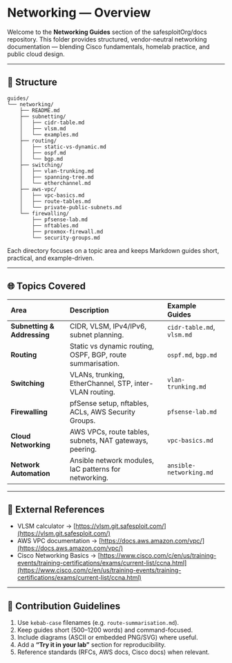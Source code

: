 # Networking — Overview

Welcome to the **Networking Guides** section of the safesploitOrg/docs repository.
This folder provides structured, vendor-neutral networking documentation — blending Cisco fundamentals, homelab practice, and public cloud design.

---

## 📂 Structure

```
guides/
└── networking/
    ├── README.md
    ├── subnetting/
    │   ├── cidr-table.md
    │   ├── vlsm.md
    │   └── examples.md
    ├── routing/
    │   ├── static-vs-dynamic.md
    │   ├── ospf.md
    │   └── bgp.md
    ├── switching/
    │   ├── vlan-trunking.md
    │   ├── spanning-tree.md
    │   └── etherchannel.md
    ├── aws-vpc/
    │   ├── vpc-basics.md
    │   ├── route-tables.md
    │   └── private-public-subnets.md
    └── firewalling/
        ├── pfsense-lab.md
        ├── nftables.md
        ├── proxmox-firewall.md
        └── security-groups.md
```

Each directory focuses on a topic area and keeps Markdown guides short, practical, and example-driven.

---

## 🌐 Topics Covered

| Area                        | Description                                                | Example Guides             |
| :-------------------------- | :--------------------------------------------------------- | :------------------------- |
| **Subnetting & Addressing** | CIDR, VLSM, IPv4/IPv6, subnet planning.                    | `cidr-table.md`, `vlsm.md` |
| **Routing**                 | Static vs dynamic routing, OSPF, BGP, route summarisation. | `ospf.md`, `bgp.md`        |
| **Switching**               | VLANs, trunking, EtherChannel, STP, inter-VLAN routing.    | `vlan-trunking.md`         |
| **Firewalling**             | pfSense setup, nftables, ACLs, AWS Security Groups.        | `pfsense-lab.md`           |
| **Cloud Networking**        | AWS VPCs, route tables, subnets, NAT gateways, peering.    | `vpc-basics.md`            |
| **Network Automation**      | Ansible network modules, IaC patterns for networking.      | `ansible-networking.md`    |

---

## 🔗 External References

* VLSM calculator → [https://vlsm.git.safesploit.com/](https://vlsm.git.safesploit.com/)
* AWS VPC documentation → [https://docs.aws.amazon.com/vpc/](https://docs.aws.amazon.com/vpc/)
* Cisco Networking Basics → [https://www.cisco.com/c/en/us/training-events/training-certifications/exams/current-list/ccna.html](https://www.cisco.com/c/en/us/training-events/training-certifications/exams/current-list/ccna.html)

---

## 🧭 Contribution Guidelines

1. Use `kebab-case` filenames (e.g. `route-summarisation.md`).
2. Keep guides short (500–1200 words) and command-focused.
3. Include diagrams (ASCII or embedded PNG/SVG) where useful.
4. Add a **“Try it in your lab”** section for reproducibility.
5. Reference standards (RFCs, AWS docs, Cisco docs) when relevant.
